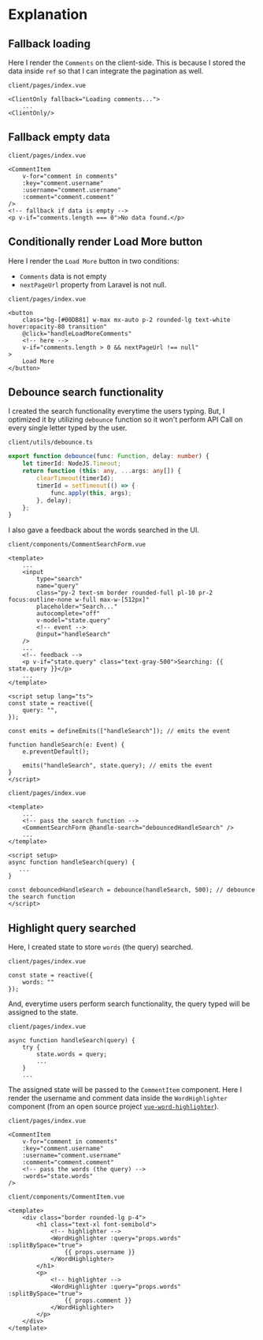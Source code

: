 # Explanation

## Fallback loading

Here I render the `Comments` on the client-side. This is because I stored the data inside `ref` so that I can integrate the pagination as well.

`client/pages/index.vue`

```vue
<ClientOnly fallback="Loading comments...">
    ...
<ClientOnly/>
```

## Fallback empty data

`client/pages/index.vue`

```vue
<CommentItem
    v-for="comment in comments"
    :key="comment.username"
    :username="comment.username"
    :comment="comment.comment"
/>
<!-- fallback if data is empty -->
<p v-if="comments.length === 0">No data found.</p>
```

## Conditionally render Load More button

Here I render the `Load More` button in two conditions:

- `Comments` data is not empty
- `nextPageUrl` property from Laravel is not null.

`client/pages/index.vue`

```vue
<button
    class="bg-[#00DB81] w-max mx-auto p-2 rounded-lg text-white hover:opacity-80 transition"
    @click="handleLoadMoreComments"
    <!-- here -->
    v-if="comments.length > 0 && nextPageUrl !== null"
>
    Load More
</button>
```

## Debounce search functionality

I created the search functionality everytime the users typing. But, I optimized it by utilizing `debounce` function so it won't perform API Call on every single letter typed by the user.

`client/utils/debounce.ts`

```ts
export function debounce(func: Function, delay: number) {
    let timerId: NodeJS.Timeout;
    return function (this: any, ...args: any[]) {
        clearTimeout(timerId);
        timerId = setTimeout(() => {
            func.apply(this, args);
        }, delay);
    };
}
```

I also gave a feedback about the words searched in the UI.

`client/components/CommentSearchForm.vue`

```vue
<template>
    ...
    <input
        type="search"
        name="query"
        class="py-2 text-sm border rounded-full pl-10 pr-2 focus:outline-none w-full max-w-[512px]"
        placeholder="Search..."
        autocomplete="off"
        v-model="state.query"
        <!-- event -->
        @input="handleSearch"
    />
    ...
    <!-- feedback -->
    <p v-if="state.query" class="text-gray-500">Searching: {{ state.query }}</p>
    ...
</template>

<script setup lang="ts">
const state = reactive({
    query: "",
});

const emits = defineEmits(["handleSearch"]); // emits the event

function handleSearch(e: Event) {
    e.preventDefault();

    emits("handleSearch", state.query); // emits the event
}
</script>
```

`client/pages/index.vue`

```vue
<template>
    ...
    <!-- pass the search function -->
    <CommentSearchForm @handle-search="debouncedHandleSearch" />
    ...
</template>

<script setup>
async function handleSearch(query) {
   ...
}

const debouncedHandleSearch = debounce(handleSearch, 500); // debounce the search function
</script>
```

## Highlight query searched

Here, I created state to store `words` (the query) searched.

`client/pages/index.vue`

```vue
const state = reactive({
    words: ""
});
```

And, everytime users perform search functionality, the query typed will be assigned to the state.

`client/pages/index.vue`

```vue
async function handleSearch(query) {
    try {
        state.words = query;
        ...
    }
    ...
```

The assigned state will be passed to the `CommentItem` component. Here I render the username and comment data inside the `WordHighlighter` component (from an open source project [`vue-word-highlighter`](https://github.com/kawamataryo/vue-word-highlighter)).

`client/pages/index.vue`

```vue
<CommentItem
    v-for="comment in comments"
    :key="comment.username"
    :username="comment.username"
    :comment="comment.comment"
    <!-- pass the words (the query) -->
    :words="state.words"
/>
```

`client/components/CommentItem.vue`

```vue
<template>
    <div class="border rounded-lg p-4">
        <h1 class="text-xl font-semibold">
            <!-- highlighter -->
            <WordHighlighter :query="props.words" :splitBySpace="true">
                {{ props.username }}
            </WordHighlighter>
        </h1>
        <p>
            <!-- highlighter -->
            <WordHighlighter :query="props.words" :splitBySpace="true">
                {{ props.comment }}
            </WordHighlighter>
        </p>
    </div>
</template>
```
